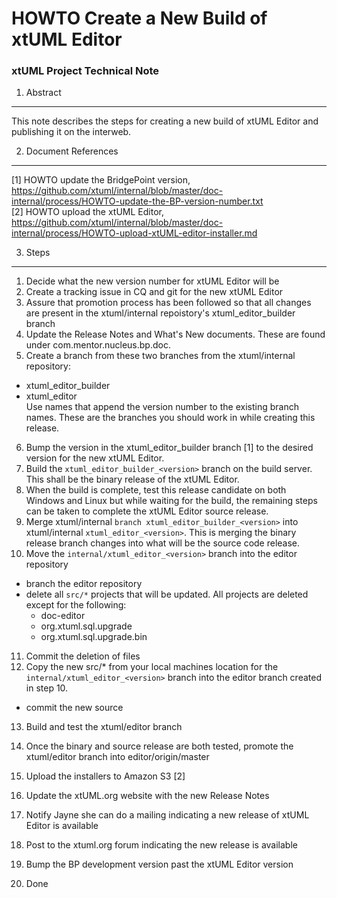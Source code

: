 # HOWTO Create a New Build of xtUML Editor
### xtUML Project Technical Note

1. Abstract
-----------
This note describes the steps for creating a new build of xtUML Editor and 
publishing it on the interweb.

2. Document References
----------------------
[1] HOWTO update the BridgePoint version, https://github.com/xtuml/internal/blob/master/doc-internal/process/HOWTO-update-the-BP-version-number.txt  
[2] HOWTO upload the xtUML Editor, https://github.com/xtuml/internal/blob/master/doc-internal/process/HOWTO-upload-xtUML-editor-installer.md   

3. Steps
-------------
1.  Decide what the new version number for xtUML Editor will be  
2.  Create a tracking issue in CQ and git for the new xtUML Editor 
3. Assure that promotion process has been followed so that all changes
are present in the xtuml/internal repoistory's xtuml_editor_builder branch
4.  Update the Release Notes and What's New documents.  These are found under
com.mentor.nucleus.bp.doc.
5. Create a branch from these two branches from the xtuml/internal repository:
  * xtuml_editor_builder
  * xtuml_editor  
Use names that append the version number to the existing branch names.  These are the branches you
should work in while creating this release.  
6.  Bump the version in the xtuml_editor_builder branch [1] to the desired version
for the new xtUML Editor.
7. Build the `xtuml_editor_builder_<version>` branch on the build server.  This shall be the 
binary release of the xtUML Editor.  
8.  When the build is complete, test this release candidate on both Windows and 
Linux but while waiting for the build, the remaining steps can be taken to 
complete the xtUML Editor source release.  
9. Merge xtuml/internal `branch xtuml_editor_builder_<version>` into  
xtuml/internal `xtuml_editor_<version>`.  This is merging the binary release branch
changes into what will be the source code release.  
10. Move the `internal/xtuml_editor_<version>` branch into the editor repository    
* branch the editor repository
* delete all `src/*` projects that will be updated. All projects are deleted
except for the following:
  * doc-editor
  * org.xtuml.sql.upgrade
  * org.xtuml.sql.upgrade.bin  
11. Commit the deletion of files  
12. Copy the new src/* from your local machines location for the `internal/xtuml_editor_<version>` branch into the editor branch created in step 10.  
* commit the new source  
13. Build and test the xtuml/editor branch  
14. Once the binary and source release are both tested, promote the xtuml/editor branch into editor/origin/master  

15. Upload the installers to Amazon S3 [2]  
16. Update the xtUML.org website with the new Release Notes  
17. Notify Jayne she can do a mailing indicating a new release of xtUML Editor is available  
18. Post to the xtuml.org forum indicating the new release is available  
19. Bump the BP development version past the xtUML Editor version  
20. Done  
